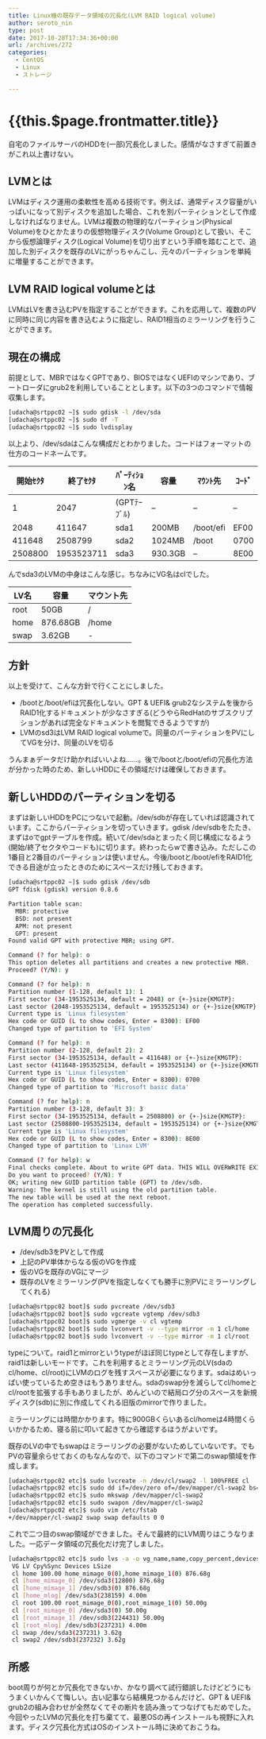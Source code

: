 ```yaml
---
title: Linux機の既存データ領域の冗長化(LVM RAID logical volume)
author: seroto_nin
type: post
date: 2017-10-28T17:34:36+00:00
url: /archives/272
categories:
  - CentOS
  - Linux
  - ストレージ

---
```

# {{this.$page.frontmatter.title}}

自宅のファイルサーバのHDDを(一部)冗長化しました。感情がなさすぎて前置きがこれ以上書けない。
  
<!--more-->

## LVMとは

LVMはディスク運用の柔軟性を高める技術です。例えば、通常ディスク容量がいっぱいになって別ディスクを追加した場合、これを別パーティションとして作成しなければなりません。LVMは複数の物理的なパーティション(Physical Volume)をひとかたまりの仮想物理ディスク(Volume Group)として扱い、そこから仮想論理ディスク(Logical Volume)を切り出すという手順を踏むことで、追加した別ディスクを既存のLVにがっちゃんこし、元々のパーティションを単純に増量することができます。

## LVM RAID logical volumeとは

LVMはLVを書き込むPVを指定することができます。これを応用して、複数のPVに同時に同じ内容を書き込むように指定し、RAID1相当のミラーリングを行うことができます。

## 現在の構成

前提として、MBRではなくGPTであり、BIOSではなくUEFIのマシンであり、ブートローダにgrub2を利用していることとします。以下の3つのコマンドで情報収集します。

```bash
[udacha@srtppc02 ~]$ sudo gdisk -l /dev/sda
[udacha@srtppc02 ~]$ sudo df -T
[udacha@srtppc02 ~]$ sudo lvdisplay
```

以上より、/dev/sdaはこんな構成だとわかりました。コードはフォーマットの仕方のコードネームです。

|開始ｾｸﾀ |終了ｾｸﾀ |ﾊﾟｰﾃｨｼｮﾝ名 |容量 |ﾏｳﾝﾄ先 |ｺｰﾄﾞ |
|---|---|---|---|---|---|
|1 |2047|(GPTﾃｰﾌﾞﾙ)|–|–|–|
|2048|411647|sda1|200MB|/boot/efi|EF00|
|411648|2508799|sda2|1024MB|/boot|0700|
|2508800|1953523711|sda3|930.3GB|–|8E00|

んでsda3のLVMの中身はこんな感じ。ちなみにVG名はclでした。

|LV名|容量|マウント先|
|---|---|---|
|root|50GB|/|
|home|876.68GB|/home|
|swap|3.62GB|-|

## 方針

以上を受けて、こんな方針で行くことにしました。

* /bootと/boot/efiは冗長化しない。GPT & UEFI& grub2なシステムを後からRAID1化するドキュメントが少なさすぎる(どうやらRedHatのサブスクリプションがあれば完全なドキュメントを閲覧できるようですが)
* LVMのsd3はLVM RAID logical volumeで。同量のパーティションをPVにしてVGを分け、同量のLVを切る

うんまぁデータだけ助かればいいよね……。後で/bootと/boot/efiの冗長化方法が分かった時のため、新しいHDDにその領域だけは確保しておきます。

## 新しいHDDのパーティションを切る

まずは新しいHDDをPCにつないで起動。/dev/sdbが存在していれば認識されています。ここからパーティションを切っていきます。gdisk /dev/sdbをたたき、まずはoでgptテーブルを作成。続いて/dev/sdaとまったく同じ構成になるよう(開始/終了セクタやコードも)に切ります。終わったらwで書き込み。ただしこの1番目と2番目のパーティションは使いません。今後/bootと/boot/efiをRAID1化できる目途が立ったときのためにスペースだけ残しておきます。

```bash
[udacha@srtppc02 ~]$ sudo gdisk /dev/sdb
GPT fdisk (gdisk) version 0.8.6

Partition table scan:
  MBR: protective
  BSD: not present
  APM: not present
  GPT: present
Found valid GPT with protective MBR; using GPT.

Command (? for help): o
This option deletes all partitions and creates a new protective MBR.
Proceed? (Y/N): y

Command (? for help): n
Partition number (1-128, default 1): 1
First sector (34-1953525134, default = 2048) or {+-}size{KMGTP}:
Last sector (2048-1953525134, default = 1953525134) or {+-}size{KMGTP}: 411647
Current type is 'Linux filesystem'
Hex code or GUID (L to show codes, Enter = 8300): EF00
Changed type of partition to 'EFI System'

Command (? for help): n
Partition number (2-128, default 2): 2
First sector (34-1953525134, default = 411648) or {+-}size{KMGTP}:
Last sector (411648-1953525134, default = 1953525134) or {+-}size{KMGTP}: 2508799
Current type is 'Linux filesystem'
Hex code or GUID (L to show codes, Enter = 8300): 0700
Changed type of partition to 'Microsoft basic data'

Command (? for help): n
Partition number (3-128, default 3): 3
First sector (34-1953525134, default = 2508800) or {+-}size{KMGTP}:
Last sector (2508800-1953525134, default = 1953525134) or {+-}size{KMGTP}: 1953523711
Current type is 'Linux filesystem'
Hex code or GUID (L to show codes, Enter = 8300): 8E00
Changed type of partition to 'Linux LVM'

Command (? for help): w
Final checks complete. About to write GPT data. THIS WILL OVERWRITE EXISTINGPARTITIONS!!
Do you want to proceed? (Y/N): Y
OK; writing new GUID partition table (GPT) to /dev/sdb.
Warning: The kernel is still using the old partition table.
The new table will be used at the next reboot.
The operation has completed successfully.
```

## LVM周りの冗長化

* /dev/sdb3をPVとして作成
* 上記のPV単体からなる仮のVGを作成
* 仮のVGを既存のVGにマージ
* 既存のLVをミラーリング(PVを指定しなくても勝手に別PVにミラーリングしてくれる)

```bash
[udacha@srtppc02 boot]$ sudo pvcreate /dev/sdb3
[udacha@srtppc02 boot]$ sudo vgcreate vgtemp /dev/sdb3
[udacha@srtppc02 boot]$ sudo vgmerge -v cl vgtemp
[udacha@srtppc02 boot]$ sudo lvconvert -v --type mirror -m 1 cl/home
[udacha@srtppc02 boot]$ sudo lvconvert -v --type mirror -m 1 cl/root
```

typeについて。raid1とmirrorというtypeがほぼ同じtypeとして存在しますが、raid1は新しいモードです。これを利用するとミラーリング元のLV(sdaのcl/home、cl/root)にLVMのログを残すスペースが必要になります。sdaはめいっぱい使っているため空きはもうありません。sdaのswap分を減らしてcl/homeとcl/rootを拡張する手もありましたが、めんどいので結局ログ分のスペースを新規ディスク(sdb)に別に作成してくれる旧版のmirrorで作りました。

ミラーリングには時間かかります。特に900GBくらいあるcl/homeは4時間くらいかかるため、寝る前に叩いて起きてから確認するほうがよいです。

既存のLVの中でもswapはミラーリングの必要がないためしていないです。でもPVの容量余らせておくのもなんなので、以下のコマンドで第二のswap領域を作成します。

```bash
[udacha@srtppc02 etc]$ sudo lvcreate -n /dev/cl/swap2 -l 100%FREE cl
[udacha@srtppc02 etc]$ sudo dd if=/dev/zero of=/dev/mapper/cl-swap2 bs=1M count=50
[udacha@srtppc02 etc]$ sudo mkswap /dev/mapper/cl-swap2
[udacha@srtppc02 etc]$ sudo swapon /dev/mapper/cl-swap2
[udacha@srtppc02 etc]$ sudo vim /etc/fstab
+/dev/mapper/cl-swap2 swap swap defaults 0 0
```

これで二つ目のswap領域ができました。そんで最終的にLVM周りはこうなりました。一応データ領域の冗長化だけ完了しました。

```bash
[udacha@srtppc02 etc]$ sudo lvs -a -o vg_name,name,copy_percent,devices,size
 VG LV Cpy%Sync Devices LSize
 cl home 100.00 home_mimage_0(0),home_mimage_1(0) 876.68g
 cl [home_mimage_0] /dev/sda3(12800) 876.68g
 cl [home_mimage_1] /dev/sdb3(0) 876.68g
 cl [home_mlog] /dev/sda3(238159) 4.00m
 cl root 100.00 root_mimage_0(0),root_mimage_1(0) 50.00g
 cl [root_mimage_0] /dev/sda3(0) 50.00g
 cl [root_mimage_1] /dev/sdb3(224431) 50.00g
 cl [root_mlog] /dev/sdb3(237231) 4.00m
 cl swap /dev/sda3(237231) 3.62g
 cl swap2 /dev/sdb3(237232) 3.62g
 ```

## 所感

boot周りが何とか冗長化できないか、かなり調べて試行錯誤したけどどうにもうまくいかんくて悔しい。古い記事なら結構見つかるんだけど、GPT & UEFI& grub2の組み合わせが全然なくてその断片を読み漁ってつなげてもだめでした。今回やったLVMの冗長化を打ち棄てて、最悪OSの再インストールも視野に入れます。ディスク冗長化方式はOSのインストール時に決めておこうね。
